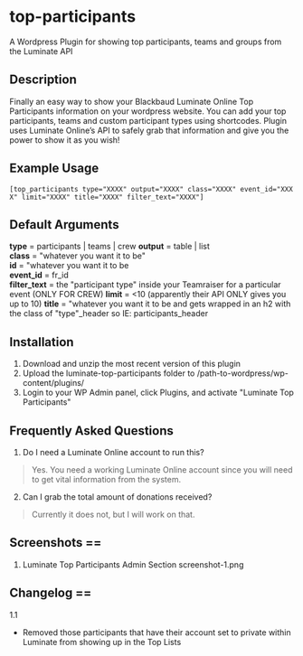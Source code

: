 # top-participants
A Wordpress Plugin for showing top participants, teams and groups from the Luminate API

## Description

Finally an easy way to show your Blackbaud Luminate Online Top Participants information on your wordpress website.  You can add your top participants, teams and custom participant types using shortcodes. Plugin uses Luminate Online’s API to safely grab that information and give you the power to show it as you wish!

## Example Usage

`[top_participants type="XXXX" output="XXXX" class="XXXX" event_id="XXXX" limit="XXXX" title="XXXX" filter_text="XXXX"]`


## Default Arguments

**type** = participants | teams | crew
**output** = table | list  
**class** = "whatever you want it to be"  
**id** = "whatever you want it to be  
**event_id** = fr_id  
**filter_text** = the "participant type" inside your Teamraiser for a particular event (ONLY FOR CREW)
**limit** = <10 (apparently their API ONLY gives you up to 10) 
**title** = "whatever you want it to be and gets wrapped in an h2 with the class of "type"_header so IE: participants_header 

## Installation

1. Download and unzip the most recent version of this plugin
2. Upload the luminate-top-participants folder to /path-to-wordpress/wp-content/plugins/
3. Login to your WP Admin panel, click Plugins, and activate "Luminate Top Participants"

## Frequently Asked Questions
1. Do I need a Luminate Online account to run this?
> Yes. You need a working Luminate Online account since you will need to get vital information from the system.

2. Can I grab the total amount of donations received?
> Currently it does not, but I will work on that.





## Screenshots == 
1. Luminate Top Participants Admin Section screenshot-1.png

## Changelog ==
1.1
* Removed those participants that have their account set to private within Luminate from showing up in the Top Lists
